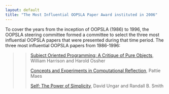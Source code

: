 ```yaml
---
layout: default
title: "The Most Influential OOPSLA Paper Award instituted in 2006"
---
```

To cover the years from the inception of OOPSLA (1986) to 1996, the
OOPSLA steering committee formed a committee to select the three
most influential OOPSLA papers that were presented during that time
period. The three most influential OOPSLA papers from 1986-1996:

> > [Subject Oriented Programming: A Critique of Pure Objects](http://doi.acm.org/10.1145/165854.165932),
> > William Harrison and Harold Ossher
> > 
> > [Concepts and Experiments in Computational Reflection](http://doi.acm.org/10.1145/38765.38821),
> > Pattie Maes
> > 
> > [Self: The Power of Simplicity](http://doi.acm.org/10.1145/38765.38828),
> > David Ungar and Randall B. Smith
